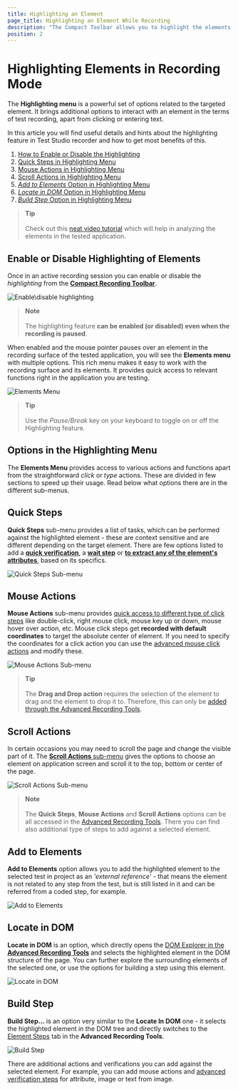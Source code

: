 ```yaml
---
title: Highlighting an Element
page_title: Highlighting an Element While Recording
description: "The Compact Toolbar allows you to highlight the elements on page. Highlight elements in WPF app. Use the options from Elements menu for the specific element. How to add an element in project without recording a step for it. How to check where in the DOM is certain element on page"
position: 2
---
```

# Highlighting Elements in Recording Mode

The __Highlighting menu__ is a powerful set of options related to the targeted element. It brings additional options to interact with an element in the terms of test recording, apart from clicking or entering text.

In this article you will find useful details and hints about the highlighting feature in Test Studio recorder and how to get most benefits of this.

1. [How to Enable or Disable the Highlighting](#enable-or-disable-highlighting-of-elements)
1. [Quick Steps in Highlighting Menu](#quick-steps)
1. [Mouse Actions in Highlighting Menu](#mouse-actions)
1. [Scroll Actions in Highlighting Menu](#scroll-actions)
1. [_Add to Elements_ Option in Highlighting Menu](#add-to-elements)
1. [_Locate in DOM_ Option in Highlighting Menu](#locate-in-dom)
1. [_Build Step_ Option in Highlighting Menu](#build-step)

> **Tip**
> <br>
> <br>
> Check out this <a href="https://www.youtube.com/watch?v=dIiXjwsPUtA&list=PLvmaC-XMqeBa7evdakaPkd_kctAJRm85h&index=4">neat video tutorial</a> which will help in analyzing the elements in the tested application.

## Enable or Disable Highlighting of Elements

Once in an active recording session you can enable or disable the _highlighting_ from the <a href="/features/recorder/compact-recording-toolbar" target="_blank">**Compact Recording Toolbar**</a>.

![Enable\disable highlighting](/img/automated-tests/recording/highlighting/fig1.png)

> **Note**
> <br>
> <br>
> The highlighting feature __can be enabled (or disabled) even when the recording is paused__.

When enabled and the mouse pointer pauses over an element in the recording surface of the tested application, you will see the __Elements menu__ with multiple options. This rich menu makes it easy to work with the recording surface and its elements. It provides quick access to relevant functions right in the application you are testing.

![Elements Menu](/img/automated-tests/recording/highlighting/fig2.png)

> **Tip**
> <br>
> <br>
> Use the *Pause/Break* key on your keyboard to toggle on or off the Highlighting feature.

## __Options in the Highlighting Menu__

The __Elements Menu__ provides access to various actions and functions apart from the straightforward _click_ or _type_ actions. These are divided in few sections to speed up their usage. Read below what options there are in the different sub-menus.

## Quick Steps

__Quick Steps__ sub-menu provides a list of tasks, which can be performed against the highlighted element - these are context sensitive and are different depending on the target element. There are few options listed to add a <a href="/features/recorder/advanced-recording-tools/element-steps/verifications/quick-verification" target="_blank">__quick verification__</a>, a <a href="/features/recorder/advanced-recording-tools/element-steps/verifications/wait" target="_blank">__wait step__</a> or <a href="/features/recorder/advanced-recording-tools/element-steps/verifications/extraction" target="_blank">__to extract any of the element's attributes__</a>, based on its specifics.

![Quick Steps Sub-menu](/img/automated-tests/recording/highlighting/fig4.png)

## Mouse Actions

__Mouse Actions__ sub-menu provides <a href="/features/recorder/highlighting-menu/mouse-actions" target="_blank">quick access to different type of click steps</a> like double-click, right mouse click, mouse key up or down, mouse hover over action, etc. Mouse click steps get __recorded with default coordinates__ to target the absolute center of element. If you need to specify the coordinates for a click action you can use the <a href="/features/recorder/advanced-recording-tools/element-steps/actions/adv-mouse-actions#specify-the-click-location" target="_blank">advanced mouse click actions</a> and modify these.  

![Mouse Actions Sub-menu](/img/automated-tests/recording/highlighting/fig5.png)

> **Tip**
> <br>
> <br>
> The __Drag and Drop action__ requires the selection of the element to drag and the element to drop it to. Therefore, this can only be <a href="/features/recorder/advanced-recording-tools/element-steps/actions/drag-and-drop" target="_blank">added through the Advanced Recording Tools</a>.

## Scroll Actions

In certain occasions you may need to scroll the page and change the visible part of it. The <a href="/features/recorder/advanced-recording-tools/element-steps/actions/drag-and-drop" target="_blank">__Scroll Actions__ sub-menu</a> gives the options to choose an element on application screen and scroll it to the top, bottom or center of the page.

![Scroll Actions Sub-menu](/img/automated-tests/recording/highlighting/fig6.png)

> **Note**
> <br>
> <br>
> The __Quick Steps__, __Mouse Actions__ and __Scroll Actions__ options can be all accessed in the <a href="/features/recorder/highlighting-menu/scroll-actions" target="_blank">Advanced Recording Tools</a>. There you can find also additional type of steps to add against a selected element.

## Add to Elements

**Add to Elements** option allows you to add the highlighted element to the selected test in project as an _'external reference'_ - that means the element is not related to any step from the test, but is still listed in it and can be referred from a coded step, for example.

![Add to Elements][5]

## Locate in DOM

**Locate in DOM** is an option, which directly opens the <a href="/features/recorder/advanced-recording-tools/dom-explorer" target="_blank">DOM Explorer in the __Advanced Recording Tools__</a> and selects the highlighted element in the DOM structure of the page. You can further explore the surrounding elements of the selected one, or use the options for building a step using this element.

![Locate in DOM][6]

## Build Step

**Build Step...** is an option very similar to the __Locate In DOM__ one - it selects the highlighted element in the DOM tree and directly switches to the <a href="/features/recorder/advanced-recording-tools/element-steps/steps-overview" target="_blank">Element Steps</a> tab in the __Advanced Recording Tools__.

![Build Step][7]

There are additional actions and verifications you can add against the selected element. For example, you can add mouse actions and <a href="/features/recorder/advanced-recording-tools/element-steps/verifications/advanced-verification" target="_blank">advanced verification steps</a> for attribute, image or text from image.

[1]: /img/features/recorder/compact-recording-toolbar/anim1.gif
[2]: /img/features/recorder/compact-recording-toolbar/fig2.png
[3]: /img/features/recorder/compact-recording-toolbar/fig3.png
[4]: /img/features/recorder/compact-recording-toolbar/fig4.png
[5]: /img/features/recorder/compact-recording-toolbar/fig5.png
[6]: /img/features/recorder/compact-recording-toolbar/fig6.png
[7]: /img/features/recorder/compact-recording-toolbar/fig7.png
[8]: /img/features/recorder/compact-recording-toolbar/fig8.png
[9]: /img/features/recorder/compact-recording-toolbar/fig9.png
[10]: /img/features/recorder/compact-recording-toolbar/fig10.png
[11]: /img/features/recorder/compact-recording-toolbar/fig11.png
[12]: /img/features/recorder/compact-recording-toolbar/fig12.png
[13]: /img/features/recorder/compact-recording-toolbar/fig13.png

